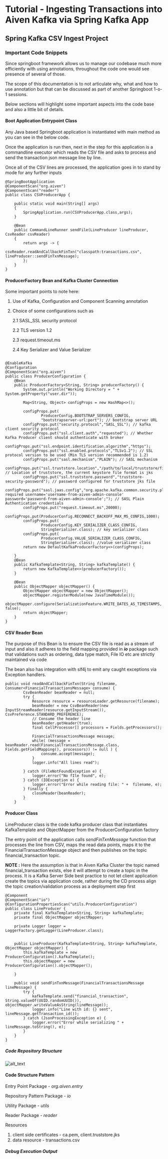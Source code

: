 # Tutorial - Ingesting Transactions into Aiven Kafka via Spring Kafka App

## **Spring Kafka CSV Ingest Project**
### Important Code Snippets
Since springboot framework allows us to manage our codebase much more efficiently with using annotations, throughout the code one would see presence of several of those.

The scope of this documentation is to not articulate why, what and how to use annotation but that can be discussed as part of another Springboot 1-o-1 sessions.

Below sections will highlight some important aspects into the code base and also a little bit of details.
#### Boot Application Entrypoint Class
Any Java based Springboot application is instantiated with main method as you can see in the below code.

Once the application is run then, next in the step for this application is a commandline executor which reads the CSV file and asks to process and send the transaction json message line by line. 

Once all of the CSV lines are processed, the application goes in to stand by mode for any further inputs

```aidl
@SpringBootApplication
@ComponentScan("org.aiven")
@ComponentScan("reader")
public class CSVProducerApp {

    public static void main(String[] args)
    {
        SpringApplication.run(CSVProducerApp.class,args);
    }

    @Bean
    public CommandLineRunner sendFile(LineProducer lineProducer, CsvReader csvReader)
    {
        return args -> {
            csvReader.readAndCallbackFinTxn("classpath:transactions.csv", lineProducer::sendFinTxnMessage);
        };
    }
}
```

#### ProducerFactory Bean and Kafka Cluster Connection
Some important points to note here:
1. Use of Kafka, Configuration and Component Scanning annotation
2. Choice of some configurations such as 
   
    2.1 SASL_SSL security protocol 
   
    2.2 TLS version 1.2 

    2.3 request.timeout.ms

    2.4 Key Serializer and Value Serializer

```aidl

@EnableKafka
@Configuration
@ComponentScan("org.aiven")
public class ProducerConfiguration {
    @Bean
    public ProducerFactory<String, String> producerFactory() {
        System.out.println("Working Directory = " + System.getProperty("user.dir"));

        Map<String, Object> configProps = new HashMap<>();

        configProps.put(
                ProducerConfig.BOOTSTRAP_SERVERS_CONFIG,
                "bootstrapserver-url:port"); // bootstrap server URL
        configProps.put("security.protocol","SASL_SSL"); // kafka client security protocol
        configProps.put("ssl.client.auth","requested"); // Whether Kafka Producer client should authenticate with broker
        configProps.put("ssl.endpoint.identification.algorithm","https");
        configProps.put("ssl.enabled.protocols","TLSv1.2"); // SSL protocol version to be used (Min TLS version recommended is 1.2)
        configProps.put("sasl.mechanism","PLAIN"); // SASL mechanism
        configProps.put("ssl.truststore.location","/path/to/local/truststore/file"); // Location of truststore, the current keystore file format is jks
        configProps.put("ssl.truststore.password","truststore-security-password"); // password configured for truststore jks file
        configProps.put("sasl.jaas.config","org.apache.kafka.common.security.plain.PlainLoginModule required username='username-from-aiven-admin-console' password='password-from-aiven-admin-console';"); // SASL Plain Authentication credentials
        configProps.put("request.timeout.ms",20000);
        configProps.put(ProducerConfig.RECONNECT_BACKOFF_MAX_MS_CONFIG,1000);
        configProps.put(
                ProducerConfig.KEY_SERIALIZER_CLASS_CONFIG,
                StringSerializer.class); // key serializer class
        configProps.put(
                ProducerConfig.VALUE_SERIALIZER_CLASS_CONFIG,
                StringSerializer.class); //value serializer class
        return new DefaultKafkaProducerFactory<>(configProps);

    }
    @Bean
    public KafkaTemplate<String, String> kafkaTemplate() {
        return new KafkaTemplate<>(producerFactory());
    }

    @Bean
    public ObjectMapper objectMapper() {
        ObjectMapper objectMapper = new ObjectMapper();
        objectMapper.registerModule(new JavaTimeModule());
        objectMapper.configure(SerializationFeature.WRITE_DATES_AS_TIMESTAMPS, false);
        return objectMapper;
    }
}
```

#### CSV Reader Bean
The purpose of this Bean is to ensure the CSV file is read as a stream of input and also it adheres to the field mapping provided in _**io**_ package such that validations such as ordering, data type match, File IO etc are strictly maintained via code

The bean also has integration with slf4j to emit any caught exceptions via Exception handlers.

```aidl
public void readAndCallbackFinTxn(String filename, Consumer<FinancialTransactionsMessage> consume) {
        CsvBeanReader beanReader = null;
        try {
            Resource resource = resourceLoader.getResource(filename);
            beanReader = new CsvBeanReader(new InputStreamReader(resource.getInputStream()), CsvPreference.STANDARD_PREFERENCE);
            // Consume the header line
            beanReader.getHeader(true);
            final CellProcessor[] processors = Fields.getProcessors();

            FinancialTransactionsMessage message;
            while( (message = beanReader.read(FinancialTransactionsMessage.class,  Fields.getFieldMapping(), processors)) != null ) {
                consume.accept(message);
            }
            logger.info("All lines read");

        } catch (FileNotFoundException e) {
            logger.error("No fIle found", e);
        } catch (IOException e) {
            logger.error("Error while reading file: " +  filename, e);
        } finally {
            closeReader(beanReader);
        }
    }
```
#### Producer Class
LineProducer class is the code kafka producer class that instantiates KafkaTemplate and ObjectMapper from the ProducerConfiguration factory

The entry point of the application calls _sendFinTxnMessage_ function that processes the line from CSV, maps the read data points, maps it to the FinancialTransactionMessage object and then publishes on the topic financial_transaction topic.

**NOTE :** Here the assumption is that in Aiven Kafka Cluster the topic named financial_transaction exists, else it will attempt to create a topic in the process. It is a Kafka Server Side best practice to not let client application create the topics via application code, rather during the CD process align the topic creation/validation process as a deployment step first

```aidl
@Component
@ComponentScan("io")
@ConfigurationPropertiesScan("utils.ProducerConfiguration")
public class LineProducer {
    private final KafkaTemplate<String, String> kafkaTemplate;
    private final ObjectMapper objectMapper;

    private Logger logger = LoggerFactory.getLogger(LineProducer.class);


    public LineProducer(KafkaTemplate<String, String> kafkaTemplate, ObjectMapper objectMapper) {
        this.kafkaTemplate = new ProducerConfiguration().kafkaTemplate();
        this.objectMapper = new ProducerConfiguration().objectMapper();

    }

    public void sendFinTxnMessage(FinancialTransactionsMessage lineMessage) {
        try {
            kafkaTemplate.send("financial_transaction", String.valueOf(UUID.randomUUID()), objectMapper.writeValueAsString(lineMessage));
            logger.info("Line with id: {} sent", lineMessage.getTransaction_id());
        } catch (JsonProcessingException e) {
            logger.error("Error while serializing " + lineMessage.toString(), e);
        }
    }
}
```

##### Code Repository Structure
![alt_text](https://github.com/mpneural/aiven-takehome-demo-project/blob/master/assets/screenshots/source-code-structure.png?raw=true)

#### Code Structure Pattern
Entry Point Package - _org.aiven.entry_

Repository Pattern Package - _io_

Utility Package - _utils_

Reader Package - _reader_

Resources
1. client side certificates - ca.pem, client.truststore.jks
2. data resource - transactions.csv

##### Debug Execution Output
```aidl

```
